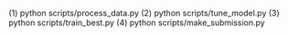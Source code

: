 (1) python scripts/process_data.py
(2) python scripts/tune_model.py
(3) python scripts/train_best.py
(4) python scripts/make_submission.py
